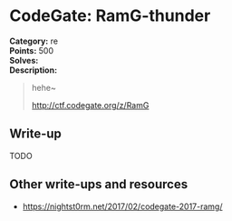 # CodeGate: RamG-thunder

**Category:** re  
**Points:** 500  
**Solves:**  
**Description:**  

> hehe~
> 
> http://ctf.codegate.org/z/RamG

## Write-up

TODO

## Other write-ups and resources

* https://nightst0rm.net/2017/02/codegate-2017-ramg/
